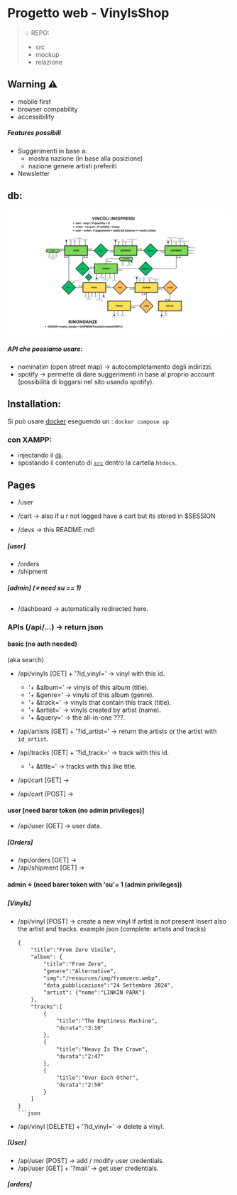 # Progetto web - VinylsShop
> 💡 REPO:
> - src
> - mockup
> - relazione

## Warning ⚠️
- mobile first
- browser compability
- accessibility

##### Features possibili
- Suggerimenti in base a:
    - mostra nazione (in base alla posizione)
    - nazione genere artisti preferiti
- Newsletter 

## db:
![Database Schema](/db/RELAZIONALE.png)

##### API che possiamo usare:
- nominatim (open street map) -> autocompletamento degli indirizzi.
- spotify -> permette di dare suggerimenti in base al proprio account (possibilità di loggarsi nel sito usando spotify).

## Installation:
Si può usare [docker](https://www.docker.com/) eseguendo un : ``` docker compose up ```
### con XAMPP:
- injectando il [`db`](/db/init.sql).
- spostando il contenuto di [`src`](/src/) dentro la cartella `htdocs`.

## Pages
- /user
- /cart -> also if u r not logged have a cart but its stored in $SESSION

- /devs -> this README.md! 

##### [user]
- /orders
- /shipment

##### [admin] (⭐️ need su == 1) 
- /dashboard -> automatically redirected here.

### APIs (/api/...) -> return json
#### basic (no auth needed)
(aka search)
- /api/vinyls [GET] + '?id_vinyl=' -> vinyl with this id.
    -  '+ &album=' -> vinyls of this album (title).
    -  '+ &genre=' -> vinyls of this album (genre).
    -  '+ &track=' -> vinyls that contain this track (title).
    -  '+ &artist=' -> vinyls created by artist (name).
    -  '+ &query=' -> the all-in-one ???.

- /api/artists [GET] + '?id_artist=' -> return the artists or the artist with `id_artist`.
- /api/tracks [GET] + '?id_track=' -> track with this id.
    -  '+ &title=' -> tracks with this like title.

- /api/cart [GET]  -> 
- /api/cart [POST] -> 

#### user [need barer token (no admin privileges)]
- /api/user [GET] -> user data.
##### [Orders]
- /api/orders [GET] ->
- /api/shipment [GET] ->


#### admin ⭐️ (need barer token with 'su'= 1 (admin privileges))
##### [Vinyls]
- /api/vinyl [POST] -> create a new vinyl if artist is not present insert also the artist and tracks.
    example json (complete: artists and tracks)
    ```
    {
        "title":"From Zero Vinile",
        "album": {
            "title":"From Zero",
            "genere":"Alternative",
            "img":"/resources/img/fromzero.webp",
            "data_pubblicazione":"24 Settembre 2024",
            "artist": {"nome":"LINKIN PARK"}
        },
        "tracks":[
            {
                "title":"The Emptiness Machine",
                "durata":"3:10"
            },
            {
                "title":"Heavy Is The Crown",
                "durata":"2:47"
            },
            {
                "title":"Over Each Other",
                "durata":"2:50"
            }
        ]
    }
    ```json
- /api/vinyl [DELETE] + '?id_vinyl=' -> delete a vinyl.

##### [User]
- /api/user [POST] -> add / modify user credentials.
- /api/user [GET] + '?mail' -> get user credentials.

##### [orders]
